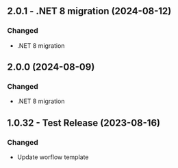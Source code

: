 ## 2.0.1 - .NET 8 migration (2024-08-12)

### Changed
* .NET 8 migration

## 2.0.0 (2024-08-09)

### Changed
* .NET 8 migration

## 1.0.32 - Test Release (2023-08-16)

### Changed
* Update worflow template
